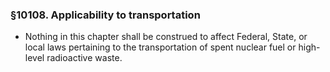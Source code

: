 ### §10108. Applicability to transportation
* Nothing in this chapter shall be construed to affect Federal, State, or local laws pertaining to the transportation of spent nuclear fuel or high-level radioactive waste.
